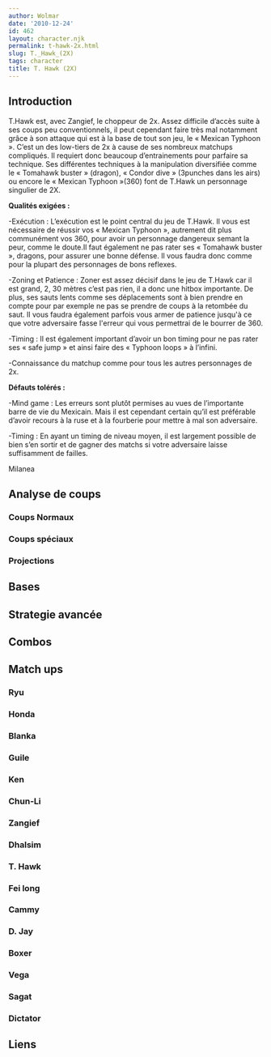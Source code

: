 ```yaml
---
author: Wolmar
date: '2010-12-24'
id: 462
layout: character.njk
permalink: t-hawk-2x.html
slug: T._Hawk_(2X)
tags: character
title: T. Hawk (2X)
---
```


## Introduction

T.Hawk est, avec Zangief, le choppeur de 2x. Assez difficile d’accès
suite à ses coups peu conventionnels, il peut cependant faire très mal
notamment grâce à son attaque qui est à la base de tout son jeu, le «
Mexican Typhoon ». C’est un des low-tiers de 2x à cause de ses nombreux
matchups compliqués. Il requiert donc beaucoup d’entrainements pour
parfaire sa technique. Ses différentes techniques à la manipulation
diversifiée comme le « Tomahawk buster » (dragon), « Condor dive »
(3punches dans les airs) ou encore le « Mexican Typhoon »(360) font de
T.Hawk un personnage singulier de 2X.

**Qualités exigées :**

-Exécution : L’exécution est le point central du jeu de T.Hawk. Il vous
est nécessaire de réussir vos « Mexican Typhoon », autrement dit plus
communément vos 360, pour avoir un personnage dangereux semant la peur,
comme le doute.Il faut également ne pas rater ses « Tomahawk buster »,
dragons, pour assurer une bonne défense. Il vous faudra donc comme pour
la plupart des personnages de bons reflexes.

-Zoning et Patience : Zoner est assez décisif dans le jeu de T.Hawk car
il est grand, 2, 30 mètres c’est pas rien, il a donc une hitbox
importante. De plus, ses sauts lents comme ses déplacements sont à bien
prendre en compte pour par exemple ne pas se prendre de coups à la
retombée du saut. Il vous faudra également parfois vous armer de
patience jusqu'à ce que votre adversaire fasse l'erreur qui vous
permettrai de le bourrer de 360.

-Timing : Il est également important d’avoir un bon timing pour ne pas
rater ses « safe jump » et ainsi faire des « Typhoon loops » à l’infini.

-Connaissance du matchup comme pour tous les autres personnages de 2x.

**Défauts tolérés :**

-Mind game : Les erreurs sont plutôt permises au vues de l’importante
barre de vie du Mexicain. Mais il est cependant certain qu’il est
préférable d’avoir recours à la ruse et à la fourberie pour mettre à mal
son adversaire.

-Timing : En ayant un timing de niveau moyen, il est largement possible
de bien s’en sortir et de gagner des matchs si votre adversaire laisse
suffisamment de failles.

Milanea

## Analyse de coups

### Coups Normaux

### Coups spéciaux

### Projections

## Bases

## Strategie avancée

## Combos

## Match ups

### Ryu

### Honda

### Blanka

### Guile

### Ken

### Chun-Li

### Zangief

### Dhalsim

### T. Hawk

### Fei long

### Cammy

### D. Jay

### Boxer

### Vega

### Sagat

### Dictator

## Liens